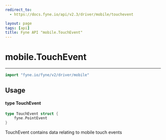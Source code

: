 ```yaml
---
redirect_to:
  - https://docs.fyne.io/api/v2.3/driver/mobile/touchevent

layout: page
tags: [api]
title: Fyne API "mobile.TouchEvent"
---
```



# mobile.TouchEvent
---
```go
import "fyne.io/fyne/v2/driver/mobile"
```

## Usage

#### type TouchEvent

```go
type TouchEvent struct {
	fyne.PointEvent
}
```

TouchEvent contains data relating to mobile touch events
